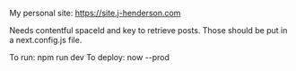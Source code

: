 My personal site: https://site.j-henderson.com

Needs contentful spaceId and key to retrieve posts. Those should be put in a next.config.js file.

To run: npm run dev
To deploy: now --prod